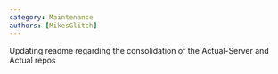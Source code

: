 ```yaml
---
category: Maintenance
authors: [MikesGlitch]
---
```


Updating readme regarding the consolidation of the Actual-Server and Actual repos
